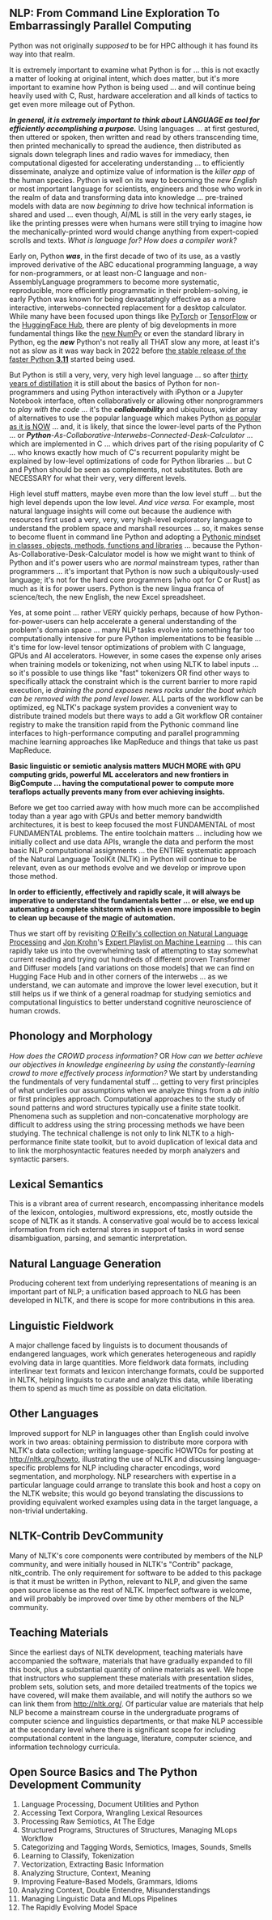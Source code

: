 ## NLP: From Command Line Exploration To Embarrassingly Parallel Computing

Python was not originally *supposed* to be for HPC although it has found its way into that realm. 

It is extremely important to examine what Python is for ... this is not exactly a matter of looking at original intent, which does matter, but it's more important to examine how Python is being used ... and will continue being heavily used with C, Rust, hardware acceleration and all kinds of tactics to get even more mileage out of Python. 

***In general, it is extremely important to think about LANGUAGE as tool for efficiently accomplishing a purpose.***  Using languages ... at first gestured, then uttered or spoken, then written and read by others transcending time, then printed mechanically to spread the audience, then distributed as signals down telegraph lines and radio waves for immediacy, then computational digested for accelerating understanding ... to efficiently disseminate, analyze and optimize value of information is the *killer app* of the human species. Python is well on its way to becoming the *new English* or most important language for scientists, engineers and those who work in the realm of data and transforming data into knowledge ... pre-trained models with data are now *beginning to* drive how technical information is shared and used ... even though, AI/ML is still in the very early stages, ie like the printing presses were when humans were still trying to imagine how the mechanically-printed word would change anything from expert-copied scrolls and texts. *What is language for? How does a compiler work?*

Early on, Python ***was***, in the first decade of two of its use, as a vastly improved derivative of the ABC educational programming language, a way for non-programmers, or at least non-C language and non-AssemblyLanguage programmers to become more systematic, reproducible, more efficiently programmatic in their problem-solving, ie early Python was known for being devastatingly effective as a more interactive, interwebs-connected replacement for a desktop calculator. While many have been focused upon things like [PyTorch](https://pytorch.org/docs/stable/index.html) or [TensorFlow](https://www.tensorflow.org/learn) or the [HuggingFace Hub](https://huggingface.co/docs/hub/main/en/index), there are plenty of big developments in more fundamental things like the [new NumPy](https://numpy.org/news/) or even the standard library in Python, eg the ***new*** Python's not really all THAT slow any more, at least it's not as slow as it was way back in 2022 before [the stable release of the faster Python **3.11**](https://www.python.org/downloads/release/python-3110/) started being used.

But Python is still a very, very, very high level language ... so after [thirty years of distillation](https://learning.oreilly.com/library/view/python-distilled/9780134173399/ch01.xhtml) it is still about the basics of Python for non-programmers and using Python interactively with iPython or a Jupyter Notebook interface, often collaboratively or allowing other nonprogrammers to *play with the code* ... it's the ***collaborability*** and ubiquitous, wider array of alternatives to use the popular language which makes Python [as popular as it is NOW](https://www.tiobe.com/tiobe-index/) ... and, it is likely, that since the lower-level parts of the Python ... or ***Python***-*As-Collaborative-Interwebs-Connected-Desk-Calculator* ... which are implemented in C ... which drives part of the rising popularity of C ... who knows exactly how much of C's recurrent popularity might be explained by low-level optimizations of code for Python libraries ... but C and Python should be seen as complements, not substitutes. Both are NECESSARY for what their very, very different levels.  

High level stuff matters, maybe even more than the low level stuff ... but the high level depends upon the low level. *And vice versa.* For example, most natural language insights will come out because the audience with resources first used a very, very, very high-level exploratory language to understand the problem space and marshall resources ... so, it makes sense to become fluent in command line Python and adopting a [Pythonic mindset in classes, objects, methods, functions and libraries](https://learning.oreilly.com/library/view/fluent-python-2nd/9781492056348/ch11.html) ... because the Python-As-Collaborative-Desk-Calculator model is how we might want to think of Python and it's power users who are *normal* mainstream types, rather than programmers ... it's important that Python is now such a ubiquitously-used language; it's not for the hard core programmers [who opt for C or Rust] as much as it is for power users. Python is the new lingua franca of science/tech, the new English, the new Excel spreadsheet.

Yes, at some point ... rather VERY quickly perhaps, because of how Python-for-power-users can help accelerate a general understanding of the problem's domain space ... many NLP tasks evolve into something far too computationally intensive for pure Python implementations to be feasible ... it's time for low-level tensor optimizations of problem with C language, GPUs and AI accelerators. However, in some cases the expense only arises when training models or tokenizing, not when using NLTK to label inputs ... so it's possible to use things like "fast" tokenizers OR find other ways to specifically attack the constraint which is the current barrier to more rapid execution, ie *draining the pond exposes news rocks under the boat which can be removed with the pond level  lower.* ALL parts of the workflow can be optimized, eg NLTK's package system provides a convenient way to distribute trained models but there ways to add a Git workflow OR container registry to make the transition rapid from the Pythonic command line interfaces to high-performance computing and parallel programming machine learning approaches like MapReduce and things that take us past MapReduce.

**Basic linguistic or semiotic analysis matters MUCH MORE with GPU computing grids, powerful ML accelerators and new frontiers in BigCompute ... having the computational power to compute more teraflops actually prevents many from ever achieving insights.**

Before we get too carried away with how much more can be accomplished today than a year ago with GPUs and better memory bandwidth architectures, it is best to keep focused the most FUNDAMENTAL of most FUNDAMENTAL problems. The entire toolchain matters ... including how we initially collect and use data APIs,  wrangle the data and perform the most basic NLP computational assignments ... the ENTIRE systematic approach of the Natural Language ToolKit (NLTK) in Python will continue to be relevant, even as our methods evolve and we develop or improve upon those method.

**In order to efficiently, effectively and rapidly scale, it will always be imperative to understand the fundamentals better ... or else, we end up automating a complete shitstorm which is even more impossible to begin to clean up because of the magic of automation.**

Thus we start off by revisiting [O'Reilly's collection on Natural Language Processing](https://learning.oreilly.com/topics/natural-language-processing/) and [Jon Krohn](https://github.com/jonkrohn)'s [Expert Playlist on Machine Learning](https://learning.oreilly.com/playlists/a40ea8fe-994d-4370-8b29-0d6c0f519a89/) ... this can rapidly take us into the overwhelming task of attempting to stay somewhat current reading and trying out hundreds of different proven Transformer and Diffuser models [and variations on those models] that we can find on Hugging Face Hub and in other corners of the interwebs ... as we understand, we can automate and improve the lower level execution, but it still helps us if we think of a general roadmap for studying semiotics and computational linguistics to better understand cognitive neuroscience of human crowds.  

## Phonology and Morphology
*How does the CROWD process information?* OR *How can we better achieve our objectives in knowledge engineering by using the constantly-learning crowd to more effectively process information?* We start by understanding the fundmentals of very fundamental stuff ... getting to very first principles of what underlies our assumptions when we analyze things from a *ab initio* or first principles approach. Computational approaches to the study of sound patterns and word structures typically use a finite state toolkit. Phenomena such as suppletion and non-concatenative morphology are difficult to address using the string processing methods we have been studying. The technical challenge is not only to link NLTK to a high-performance finite state toolkit, but to avoid duplication of lexical data and to link the morphosyntactic features needed by morph analyzers and syntactic parsers.

## Lexical Semantics
This is a vibrant area of current research, encompassing inheritance models of the lexicon, ontologies, multiword expressions, etc, mostly outside the scope of NLTK as it stands. A conservative goal would be to access lexical information from rich external stores in support of tasks in word sense disambiguation, parsing, and semantic interpretation.

## Natural Language Generation
Producing coherent text from underlying representations of meaning is an important part of NLP; a unification based approach to NLG has been developed in NLTK, and there is scope for more contributions in this area.

## Linguistic Fieldwork
A major challenge faced by linguists is to document thousands of endangered languages, work which generates heterogeneous and rapidly evolving data in large quantities. More fieldwork data formats, including interlinear text formats and lexicon interchange formats, could be supported in NLTK, helping linguists to curate and analyze this data, while liberating them to spend as much time as possible on data elicitation.

## Other Languages
Improved support for NLP in languages other than English could involve work in two areas: obtaining permission to distribute more corpora with NLTK's data collection; writing language-specific HOWTOs for posting at http://nltk.org/howto, illustrating the use of NLTK and discussing language-specific problems for NLP including character encodings, word segmentation, and morphology. NLP researchers with expertise in a particular language could arrange to translate this book and host a copy on the NLTK website; this would go beyond translating the discussions to providing equivalent worked examples using data in the target language, a non-trivial undertaking.

## NLTK-Contrib DevCommunity
Many of NLTK's core components were contributed by members of the NLP community, and were initially housed in NLTK's "Contrib" package, nltk_contrib. The only requirement for software to be added to this package is that it must be written in Python, relevant to NLP, and given the same open source license as the rest of NLTK. Imperfect software is welcome, and will probably be improved over time by other members of the NLP community.

## Teaching Materials
Since the earliest days of NLTK development, teaching materials have accompanied the software, materials that have gradually expanded to fill this book, plus a substantial quantity of online materials as well. We hope that instructors who supplement these materials with presentation slides, problem sets, solution sets, and more detailed treatments of the topics we have covered, will make them available, and will notify the authors so we can link them from http://nltk.org/. Of particular value are materials that help NLP become a mainstream course in the undergraduate programs of computer science and linguistics departments, or that make NLP accessible at the secondary level where there is significant scope for including computational content in the language, literature, computer science, and information technology curricula.


## Open Source Basics and The Python Development Community
1. Language Processing, Document Utilities and Python
2. Accessing Text Corpora, Wrangling Lexical Resources
3. Processing Raw Semiotics, At The Edge
4. Structured Programs, Structures of Structures, Managing MLops Workflow
5. Categorizing and Tagging Words, Semiotics, Images, Sounds, Smells
6. Learning to Classify, Tokenization
7. Vectorization, Extracting Basic Information
8. Analyzing Structure, Context, Meaning
9. Improving Feature-Based Models, Grammars, Idioms
10. Analyzing Context, Double Entendre, Misunderstandings 
11. Managing Linguistic Data and MLops Pipelines
12. The Rapidly Evolving Model Space 
